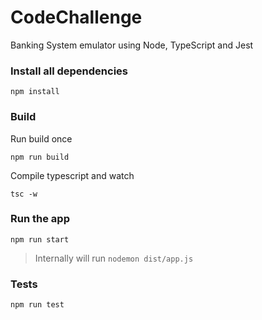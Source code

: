 # CodeChallenge

Banking System emulator using Node, TypeScript and Jest

### Install all dependencies
```
npm install
```

### Build

Run build once
```
npm run build
```

Compile typescript and watch

```
tsc -w
```

### Run the app

```
npm run start
```
> Internally will run `nodemon dist/app.js`


### Tests

```
npm run test
```